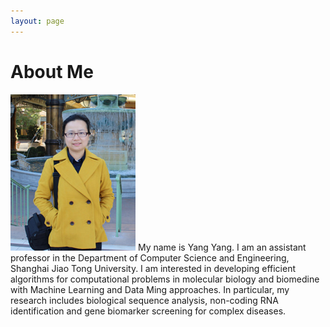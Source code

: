 ```yaml
---
layout: page
---
```


# About Me

<img src="/images/yangyang.jpg" class="floatpic" width="200" height="250">
My name is Yang Yang.  I am an assistant professor in the Department of Computer Science and Engineering, Shanghai Jiao Tong University.
I am interested in developing efficient algorithms for computational problems in molecular biology and biomedine with Machine Learning and Data Ming approaches. In particular, my research includes biological sequence analysis, non-coding RNA identification and gene biomarker screening for complex diseases.



